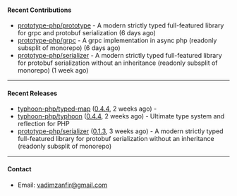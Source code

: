 #### Recent Contributions

- [prototype-php/prototype](https://github.com/prototype-php/prototype) - A modern strictly typed full-featured library for grpc and protobuf serialization (6 days ago)
- [prototype-php/grpc](https://github.com/prototype-php/grpc) - A grpc implementation in async php (readonly subsplit of monorepo)  (6 days ago)
- [prototype-php/serializer](https://github.com/prototype-php/serializer) - A modern strictly typed full-featured library for protobuf serialization without an inheritance (readonly subsplit of monorepo) (1 week ago)

---

#### Recent Releases

- [typhoon-php/typed-map](https://github.com/typhoon-php/typed-map) ([0.4.4](https://github.com/typhoon-php/typed-map/releases/tag/0.4.4), 2 weeks ago) - 
- [typhoon-php/typhoon](https://github.com/typhoon-php/typhoon) ([0.4.4](https://github.com/typhoon-php/typhoon/releases/tag/0.4.4), 2 weeks ago) - Ultimate type system and reflection for PHP
- [prototype-php/serializer](https://github.com/prototype-php/serializer) ([0.1.3](https://github.com/prototype-php/serializer/releases/tag/0.1.3), 3 weeks ago) - A modern strictly typed full-featured library for protobuf serialization without an inheritance (readonly subsplit of monorepo)

---

#### Contact

- Email: [vadimzanfir@gmail.com](mailto://vadimzanfir@gmail.com)
